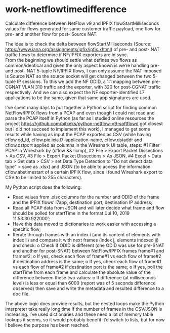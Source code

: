 # work-netflowtimedifference
Calculate difference between NetFlow v9 and IPFIX flowStartMilliseconds values for flows generated for same customer traffic payload, one flow for pre- and another flow for post- Source NAT.

The idea is to check the delta between flowStartMilliseconds (Source: https://www.iana.org/assignments/ipfix/ipfix.xhtml) of pre- and post- NAT traffic flows to determine if NF/IPFIX exporters are in sync.  
From the beginning we should settle what defines two flows as common/identical and given the only aspect known is we’re handling pre- and post- NAT 5-tuple NF/IPFIX flows, I can only assume the NAT imposed is Source NAT so the source socket will get changed between the two 5-tuple IP sessions. To this we add the NF ODID, a 1:1 mapping between pre-CGNAT VLAN 310 traffic and the exporter, with 320 for post-CGNAT traffic respectively. And we can also expect the NF exporter-identified L7 applications to be the same, given that same app signatures are used.

I've spent many days to put together a Python script for finding common NetFlow/IPFIX flows from a PCAP and even though I could not read and parse the PCAP itself in Python (as far as I studied online resources the project https://github.com/bitkeks/python-netflow-v9-softflowd got closest but I did not succeed to implement this work), I managed to get some results while having as input the PCAP exported as CSV (while having cflow.od_id, cflow.pie.ixia.l7-application-name, cflow.dstaddr and cflow.dstport applied as columns in the Wireshark UI table, steps: 
#1 Filter PCAP in Wireshark by (cflow && !icmp), 
#2 File > Export Packet Dissections > As CSV, 
#3 File > Export Packet Dissections > As JSON, 
#4 Excel > Data tab > Get data > CSV > set Data Type Detection to "Do not detect data type" > save as .xlsx) and JSON (to be able to access the information cflow.abstimestart of a certain IPFIX flow, since I found Wireshark export to CSV to be limited to 255 characters).

My Python script does the following:
-	Read values from .xlsx columns for the number and ODID of the frame and the IPFIX flows’ l7app, destination port, destination IP address;
-	Read all PCAP data from JSON and will later decide what frame and flow should be polled for startTime in the format ‘Jul 10, 2019 11:53:30.922000’;
-	Have this data moved to dictionaries to work easier with accessing a specific flow;
-	Iterate through frames with an index i (and its content of elements with index ii) and compare it with next frames (index j, elements indexed jj) and check:
o	Check if ODID is different (one ODID was use for pre-SNAT and another for post-SNAT) between NetFlow/IPFIX frames frame#1 and frame#2;
o	If yes, check each flow of frame#1 vs each flow of frame#2 if destination address is the same;
o	If yes, check each flow of frame#1 vs each flow of frame#2 if destination port is the same;
o	If yes, poll the startTime from each frame and calculate the absolute value of the difference between these two values:
o	If difference (at milliseconds level) is less or equal than 6000 (report was of 5 seconds difference observed) then save and write the metadata and resulted difference to a doc file.

The above logic does provide results, but the nested loops make the Python interpreter take really long time if the number of frames in the CSV/JSON is increasing. I’ve used dictionaries and these need a lot of memory table lookups it seems, so it would probably benefit it’d switch to lists, but for now I believe the purpose has been reached.

